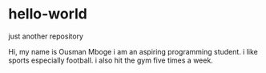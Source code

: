 # hello-world
just another repository

Hi, my name is Ousman Mboge i am an aspiring programming student.
i like sports especially football. i also hit the gym five times a week.
